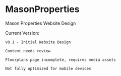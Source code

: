 # MasonProperties
Mason Properties Website Design

Current Version: 

	v0.1 - Initial Website Design

	Content needs review
	
	Floorplans page incomplete, requires media assets

	Not fully optimized for mobile devices
